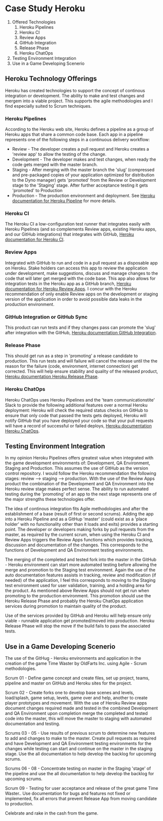 # Case Study Heroku
1.  Offered Technologies
    1.  Heroku Pipelines
    2.  Heroku CI
    3.  Review Apps
    4.  GitHub Integration
    5.  Release Phase
    6.  Heroku ChatOps
2.  Testing Environment Integration
3.  Use in a Game Developing Scenerio
## Heroku Technology Offerings
Heroku has created technologies to support the concept of continous integration or development.  The ability to make and test changes and mergem into a viable project.  This supports the agile methodologies and I find especially suited to Scrum techniques.
### Heroku Pipelines
According to the Heroku web site, Heroku defines a pipeline as a group of Heroku apps that share a common code base.  Each app in a pipeline represents one of the following steps in a continuous delivery workflow:
* Review - The developer creates a pull request and Heroku creates a 'review app' to allow the testing of the change.
* Development - The developer makes and test changes, when ready the code gets merged with the master branch.
* Staging - After merging with the master branch the 'slug' (compressed and pre-packaged copies of your application optimized for distribution to the Dyno manager) gets 'promoted' from the Review or Development stage to the 'Staging' stage.  After further acceptance testing it gets 'promoted' to Production
* Production - The production environment and deployment.  See [Heroku documentation for Heroku Pipeline](https://devcenter.heroku.com/articles/pipelines) for more details.
### Heroku CI
The Heroku CI a low-configuration test runner that integrates easily with Heroku Pipelines (and so complements Review apps, existing Heroku apps, and our GitHub integrations) that integrates with GitHub, [Heroku documentation for Heroku CI](https://devcenter.heroku.com/articles/heroku-ci).
### Review Apps
Integrated with GitHub to run and code in a pull request as a disposable app on Heroku.  Stake holders can access this app to review the application under development, make suggestions, discuss and manage changes to the code that will later get merged with the code base.  This app also allows for integration tests in the Heroku app as a GitHub branch, [Heroku documentation for Heroku Review Apps](https://devcenter.heroku.com/articles/github-integration-review-apps).  I concur with the Heroku recommendation of only enable Review apps on the development or staging version of the application in order to avoid possible data leaks in the production environment.
### GitHub Integration or GitHub Sync
This product can run tests and if they changes pass can promote the 'slug' after integration with the GitHub, [Heroku documentation GitHub Integration](https://devcenter.heroku.com/articles/github-integration).
### Release Phase
This should get run as a step in 'promoting' a release candidate to production.  This run tests and will failure will cancel the release until the the reason for the failure (code, environment, internet connection) get corrected.  This will help ensure stability and quality of the released product, [Heroku documentation Heroku Release Phase](https://devcenter.heroku.com/articles/release-phase).
### Heroku ChatOps
Heroku ChatOps uses Heroku Pipelines and the 'team communicationstite' Slack to provide the following additional features over a normal Heroku deployment: Heroku will check the required status checks on GitHub to ensure that only code that passed the tests gets deployed, Heroku will notify GitHub that you have deployed your code so that your pull requests will have a record of successful or failed deploys, [Heroku documentation Heroku ChatOps](https://devcenter.heroku.com/articles/chatops).
## Testing Environment Integration
In my opinion Heroku Pipelines offers greatest value when integrated with the game development environments of: Development, QA Environment, Staging and Production.  This assumes the use of GitHub as the version control repository.  I would follow the Heroku recommendation the following stages: review --> staging --> production.  With the use of the Review Apps product the combination of the Development and QA Environment into the Heroku review stage makes perfect sense.  The ability to run automated testing during the 'promoting' of an app to the next stage represents one of the major strengths these technologies offer.

The idea of continous integration fits Agile methodologies and after the establishment of a base (result of first or second scrums).  Adding the app into a Heroku Pipeline and as a GitHup 'master' (could exist as a 'place holder' with no functionality other than it loads and exits) provides a starting point.  The developer or developers making forks by pull requests from the master, as required by the current scrum, when using the Heroku CI and Review Apps triggers the Review Apps functions which provides tracking, discussion and documentation of the changes.  This corresponds to the functions of Development and QA Environment testing environments.

The merging of the completed and tested fork into the master in the GitHub - Heroku environment can start more automated testing before allowing the merge and promotion to the Staging test environment.  Again the use of the auto documentation features assists in tracking, review and modification (if needed) of the application, I feel this corresponds to moving to the Staging test environment used for user validation, training, and a holding area for the product.  As mentioned above Review Apps should not get run when promoting to the production environment.  This promotion should use the Heroku Release Phase and probably the Heroku ChatOps application services during promotion to maintain quality of the product.

Use of the services provided by GitHub and Heroku will help ensure only viable - runnable application get promoted/moved into production.  Heroku Release Phase will stop the move if the build fails to pass the associated tests.
## Use in a Game Developing Scenerio
The use of the GitHug - Heroku environments and application in the creation of the game Time Waster by OldFarts Inc. using Agile - Scrum methodologies.

Scrum 01 - Define game concept and create files, set up project, teams, pipeline and master on GitHub and Heroku sites for the project.

Scrum 02 - Create forks one to develop base scenes and levels, load/splash, game setup, levels, game over and help, another to create player prototypes and movement.  With the use of Heroku Review apps document changes required made and tested in the combined Development and QA Environment upon completion merge the completed and tested code into the master, this will move the master to staging with automated documentation and testing.

Scrums 03 - 05 - Use results of previous scrum to determine new features to add and changes to make to the master.  Create pull requests as required and have Development and QA Environment testing environments for the changes while testing can start and continue on the master in the staging stage.  Use the all documentation to help develop the backlog for upcoming scrums.

Scrums 06 - 08 - Concentrate testing on master in the Staging 'stage' of the pipeline and use the all documentation to help develop the backlog for upcoming scrums.

Scrum 09 - Testing for user acceptance and release of the great game Time Waster.. Use documentation for bugs and features not fixed or implemented, fix all errors that prevent Release App from moving candidate to production.

Celebrate and rake in the cash from the game.
